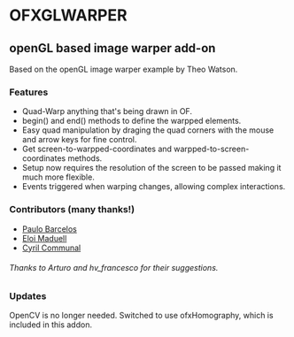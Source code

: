# OFXGLWARPER
## openGL based image warper add-on
Based on the openGL image warper example by Theo Watson.

### Features
* Quad-Warp anything that's being drawn in OF.
* begin() and end() methods to define the warpped elements.
* Easy quad manipulation by draging the quad corners with the mouse and arrow keys for fine control.
* Get screen-to-warpped-coordinates and warpped-to-screen-coordinates methods.
* Setup now requires the resolution of the screen to be passed making it much more flexible.
* Events triggered when warping changes, allowing complex interactions.

### Contributors (many thanks!)
* [Paulo Barcelos](https://github.com/paulobarcelos)
* [Eloi Maduell](https://github.com/eloimaduell)
* [Cyril Communal](https://github.com/CyrCom)

###### Thanks to Arturo and hv_francesco for their suggestions.

### Updates
OpenCV is no longer needed. Switched to use ofxHomography, which is included in this addon.
